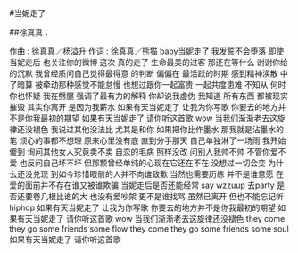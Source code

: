 #当妮走了

##徐真真：

作曲 : 徐真真／杨溢升
作词 : 徐真真／熊猫
baby当妮走了 我发誓不会堕落
即使当妮走后 也关注你的微博
这次 真的走了 生命最美的过客
那还在等什么 谢谢你给的沉默
我曾经质问自己觉得最得意 的判断
偏偏在 最活跃的时期 感到精神涣散
中了暗算 被牵动那种感觉不能怠慢
也想过跟你一起富贵 一起共度患难
不知从 何时你也怀疑 我在劈腿
强调了最有力的解释 你却说我虚伪
我知道 所有东西 都被现实摧毁
其实你离开 是因为我薪水
如果有天当妮走了
让我为你写歌
你要去的地方并不是你我最初的期望
如果有天当妮走了
请你听这首歌 wow
当我们渐渐老去这旋律还没褪色
我说过其他没法比 尤其是和你
如果把你比作墨水 那我就是沾墨水的笔
烦心的事都不想理 原来心里没有底
直到分手那天 自己单独淋了一场雨
我开始傻到 询问其他女人究竟卖不卖
自恋的毛病 照样没改 问别人我帅不帅
不管你爱不爱 也反问自己坏不坏
但那颗曾经单纯的心现在它还在不在
没想过一切会变 为什么还没兑现
到如今珍惜眼前的人并不向谁致歉
当然也需要历练 并不是谁意愿
在爱的面前并不存在谁又被谁欺骗
当妮走后是否还能经常 say wzzuup
去party 是否还要卷几根比谁的大
也没有爱吵架 更不是谁找骂
虽然已离开 但也不能忘记听hiphop
如果有天当妮走了
让我为你写歌
你要去的地方并不是你我最初的期望
如果有天当妮走了
请你听这首歌 wow
当我们渐渐老去这旋律还没褪色
they come they go
some friends some flow
they come they go
some friends some soul
如果有天当妮走了
请你听这首歌
